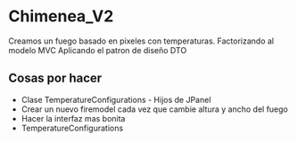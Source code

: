 # Chimenea_V2
Creamos un fuego basado en pixeles con temperaturas.
Factorizando al modelo MVC
Aplicando el patron de diseño DTO

## Cosas por hacer

- Clase TemperatureConfigurations - Hijos de JPanel
- Crear un nuevo firemodel cada vez que cambie altura y ancho del fuego
- Hacer la interfaz mas bonita
- TemperatureConfigurations